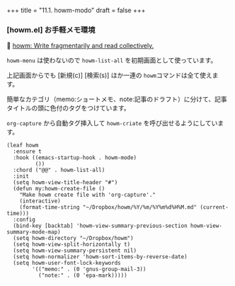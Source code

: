 +++
title = "11.1. howm-modo"
draft = false
+++

### [howm.el] お手軽メモ環境
🔗 [howm: Write fragmentarily and read collectively.](https://howm.osdn.jp/) 

`howm-menu` は使わないので `howm-list-all` を初期画面として使っています。

上記画面からでも [新規(c)] [検索(s)] ほか一連の `howm`コマンドは全て使えます。

簡単なカテゴリ（memo:ショートメモ、note:記事のドラフト）に分けて、記事タイトルの頭に色付のタグをつけています。

`org-capture` から自動タグ挿入して `howm-criate` を呼び出せるようにしています。

```elisp
(leaf howm
  :ensure t
  :hook ((emacs-startup-hook . howm-mode)
         ())
  :chord ("@@" . howm-list-all)
  :init
  (setq howm-view-title-header "#")
  (defun my:howm-create-file ()
    "Make howm create file with 'org-capture'."
    (interactive)
    (format-time-string "~/Dropbox/howm/%Y/%m/%Y%m%d%H%M.md" (current-time)))
  :config
  (bind-key [backtab] 'howm-view-summary-previous-section howm-view-summary-mode-map)
  (setq howm-directory "~/Dropbox/howm")
  (setq howm-view-split-horizontally t)
  (setq howm-view-summary-persistent nil)
  (setq howm-normalizer 'howm-sort-items-by-reverse-date)
  (setq howm-user-font-lock-keywords
		'(("memo:" . (0 'gnus-group-mail-3))
		  ("note:" . (0 'epa-mark)))))
```
